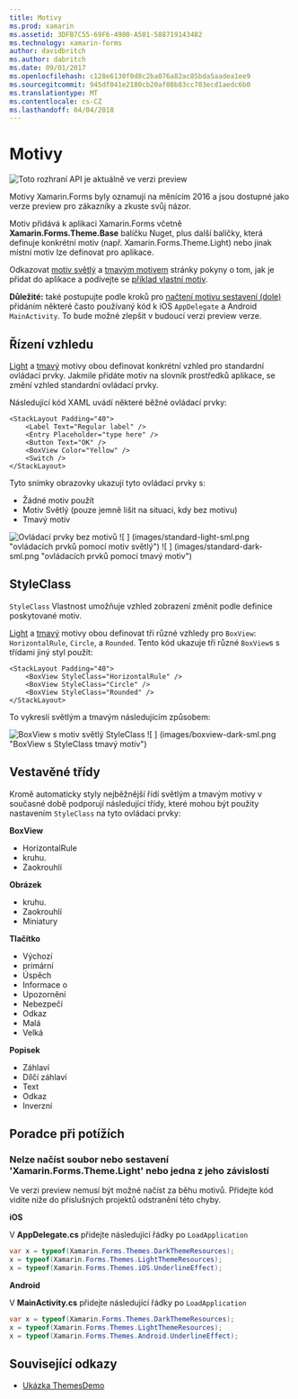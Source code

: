 ```yaml
---
title: Motivy
ms.prod: xamarin
ms.assetid: 3DFB7C55-69F6-4980-A501-588719143482
ms.technology: xamarin-forms
author: davidbritch
ms.author: dabritch
ms.date: 09/01/2017
ms.openlocfilehash: c128e6130f0d8c2ba076a82ac85bda5aadea1ee9
ms.sourcegitcommit: 945df041e2180cb20af08b83cc703ecd1aedc6b0
ms.translationtype: MT
ms.contentlocale: cs-CZ
ms.lasthandoff: 04/04/2018
---
```

# <a name="themes"></a>Motivy

![](~/media/shared/preview.png "Toto rozhraní API je aktuálně ve verzi preview")

Motivy Xamarin.Forms byly oznamují na měnícím 2016 a jsou dostupné jako verze preview pro zákazníky a zkuste svůj názor.

Motiv přidává k aplikaci Xamarin.Forms včetně **Xamarin.Forms.Theme.Base** balíčku Nuget, plus další balíčky, která definuje konkrétní motiv (např. Xamarin.Forms.Theme.Light) nebo jinak místní motiv lze definovat pro aplikace.

Odkazovat [motiv světlý](light.md) a [tmavým motivem](dark.md) stránky pokyny o tom, jak je přidat do aplikace a podívejte se [příklad vlastní motiv](custom.md).

**Důležité:** také postupujte podle kroků pro [načtení motivu sestavení (dole)](#loadtheme) přidáním některé často používaný kód k iOS `AppDelegate` a Android `MainActivity`. To bude možné zlepšit v budoucí verzi preview verze.


## <a name="control-appearance"></a>Řízení vzhledu

[Light](light.md) a [tmavý](dark.md) motivy obou definovat konkrétní vzhled pro standardní ovládací prvky. Jakmile přidáte motiv na slovník prostředků aplikace, se změní vzhled standardní ovládací prvky.

Následující kód XAML uvádí některé běžné ovládací prvky:

```xaml
<StackLayout Padding="40">
    <Label Text="Regular label" />
    <Entry Placeholder="type here" />
    <Button Text="OK" />
    <BoxView Color="Yellow" />
    <Switch />
</StackLayout>
```

Tyto snímky obrazovky ukazují tyto ovládací prvky s:

* Žádné motiv použít
* Motiv Světlý (pouze jemně lišit na situaci, kdy bez motivu)
* Tmavý motiv

![](images/standard-none-sml.png "Ovládací prvky bez motivů") ![ ] (images/standard-light-sml.png "ovládacích prvků pomocí motiv světlý") ![ ] (images/standard-dark-sml.png "ovládacích prvků pomocí tmavý motiv")

<a name="styleclass" />

## <a name="styleclass"></a>StyleClass

`StyleClass` Vlastnost umožňuje vzhled zobrazení změnit podle definice poskytované motiv.

[Light](light.md) a [tmavý](dark.md) motivy obou definovat tři různé vzhledy pro `BoxView`: `HorizontalRule`, `Circle`, a `Rounded`. Tento kód ukazuje tři různé `BoxView`s s třídami jiný styl použít:

```xaml
<StackLayout Padding="40">
    <BoxView StyleClass="HorizontalRule" />
    <BoxView StyleClass="Circle" />
    <BoxView StyleClass="Rounded" />
</StackLayout>
```

To vykreslí světlým a tmavým následujícím způsobem:

![](images/boxview-light-sml.png "BoxView s motiv světlý StyleClass") ![ ] (images/boxview-dark-sml.png "BoxView s StyleClass tmavý motiv")

<a name="builtin" />

## <a name="built-in-classes"></a>Vestavěné třídy

Kromě automaticky styly nejběžnější řídí světlým a tmavým motivy v současné době podporují následující třídy, které mohou být použity nastavením `StyleClass` na tyto ovládací prvky:

**BoxView**

* HorizontalRule
* kruhu.
* Zaokrouhlí

**Obrázek**

* kruhu.
* Zaokrouhlí
* Miniatury

**Tlačítko**

* Výchozí
* primární
* Úspěch
* Informace o
* Upozornění
* Nebezpečí
* Odkaz
* Malá
* Velká

**Popisek**

* Záhlaví
* Dílčí záhlaví
* Text
* Odkaz
* Inverzní


## <a name="troubleshooting"></a>Poradce při potížích

<a name="loadtheme" />

### <a name="could-not-load-file-or-assembly-xamarinformsthemelight-or-one-of-its-dependencies"></a>Nelze načíst soubor nebo sestavení 'Xamarin.Forms.Theme.Light' nebo jedna z jeho závislostí

Ve verzi preview nemusí být možné načíst za běhu motivů. Přidejte kód vidíte níže do příslušných projektů odstranění této chyby.

**iOS**

V **AppDelegate.cs** přidejte následující řádky po `LoadApplication`

```csharp
var x = typeof(Xamarin.Forms.Themes.DarkThemeResources);
x = typeof(Xamarin.Forms.Themes.LightThemeResources);
x = typeof(Xamarin.Forms.Themes.iOS.UnderlineEffect);
```

**Android**

V **MainActivity.cs** přidejte následující řádky po `LoadApplication`

```csharp
var x = typeof(Xamarin.Forms.Themes.DarkThemeResources);
x = typeof(Xamarin.Forms.Themes.LightThemeResources);
x = typeof(Xamarin.Forms.Themes.Android.UnderlineEffect);
```


## <a name="related-links"></a>Související odkazy

- [Ukázka ThemesDemo](https://github.com/xamarin/xamarin-forms-samples/tree/master/Themes/ThemesDemo)
